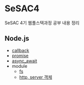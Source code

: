 # SeSAC4
SeSAC 4기 웹풀스택과정 공부 내용 정리 


## Node.js
* [callback](https://github.com/SashaGwak/SeSAC4/blob/main/nodejs/220720/callback.js)
* [promise](https://github.com/SashaGwak/SeSAC4/blob/main/nodejs/220720/promise.js)
* [async_await](https://github.com/SashaGwak/SeSAC4/blob/main/nodejs/220720/async_await.js)
* module
    * [fs](https://github.com/SashaGwak/SeSAC4/blob/main/nodejs/220720/fs.js)
    * [http, server 객체](https://github.com/SashaGwak/SeSAC4/blob/main/nodejs/220720/http.js)
